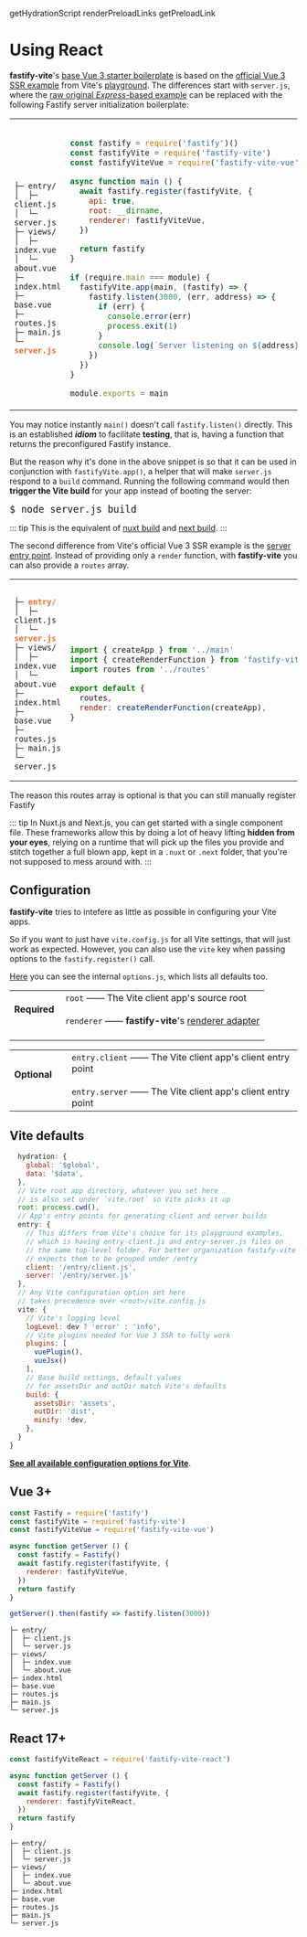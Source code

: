 getHydrationScript
renderPreloadLinks
getPreloadLink

# Using React

<b>fastify-vite</b>'s 
[base Vue 3 starter boilerplate](...) is based on the [official Vue 3 SSR example][ssr-vue] from Vite's [playground][playground]. The differences start with `server.js`, where the [raw original _Express_-based example][vue-server.js] can be replaced with the following Fastify server initialization boilerplate:

[vue-server.js]: https://github.com/vitejs/vite/blob/main/packages/playground/ssr-vue/server.js
[ssr-vue]: https://github.com/vitejs/vite/tree/main/packages/playground/ssr-vue
[playground]: https://github.com/vitejs/vite/tree/main/packages/playground

<table class="infotable">
<tr>
<td style="width: 20%">
<div class="language-"><pre><code>
├─ entry/
│  ├─ client.js
│  └─ server.js
├─ views/
│  ├─ index.vue
│  └─ about.vue
├─ index.html
├─ base.vue
├─ routes.js
├─ main.js
└─ <b style="color: #ec6f2d">server.js</b>
</code></pre></div>
</td>
<td>

```js

const fastify = require('fastify')()
const fastifyVite = require('fastify-vite')
const fastifyViteVue = require('fastify-vite-vue')

async function main () {
  await fastify.register(fastifyVite, {
    api: true,
    root: __dirname,
    renderer: fastifyViteVue,
  })

  return fastify
}

if (require.main === module) {
  fastifyVite.app(main, (fastify) => {
    fastify.listen(3000, (err, address) => {
      if (err) {
        console.error(err)
        process.exit(1)
      }
      console.log(`Server listening on ${address}`)
    })
  })
}

module.exports = main
```

</td>
</tr>
</table>

You may notice instantly `main()` doesn't call `fastify.listen()` directly. This is an established <b>_idiom_</b> to facilitate <b>testing</b>, that is, having a function that returns the preconfigured Fastify instance.

But the reason why it's done in the above snippet is so that it can be used in conjunction with `fastifyVite.app()`, a helper that will make `server.js` respond to a `build` command. Running the following command would then <b>trigger the Vite build</b> for your app instead of booting the server:

<code style="font-size: 1.2em">$ node server.js build</code>


::: tip
This is the equivalent of [nuxt build]() and [next build]().
:::

The second difference from Vite's official Vue 3 SSR example is the [server entry point][server-entry-point]. Instead of providing only a `render` function, with <b>fastify-vite</b> you can also provide a `routes` array.

[server-entry-point]: https://github.com/vitejs/vite/blob/main/packages/playground/ssr-vue/src/entry-server.js 

<table class="infotable">
<tr>
<td style="width: 20%">
<div class="language-"><pre><code>
├─ <b style="color: #ec6f2d">entry/</b>
│  ├─ client.js
│  └─ <b style="color: #ec6f2d">server.js</b>
├─ views/
│  ├─ index.vue
│  └─ about.vue
├─ index.html
├─ base.vue
├─ routes.js
├─ main.js
└─ server.js
</code></pre></div>
</td>
<td>

```js

import { createApp } from '../main'
import { createRenderFunction } from 'fastify-vite-vue/server'
import routes from '../routes'

export default {
  routes,
  render: createRenderFunction(createApp),
}
```

</td>
</tr>
</table>


The reason this routes array is optional is that you can still manually register Fastify

::: tip
In Nuxt.js and Next.js, you can get started with a single component file. These frameworks allow this by doing a lot of heavy lifting <b>hidden from your eyes</b>, relying on a runtime that will pick up the files you provide and stitch together a full blown app, kept in a `.nuxt` or `.next` folder, that you're not supposed to mess around with.
:::

## Configuration

**fastify-vite** tries to intefere as little as possible in configuring your
Vite apps. 

So if you want to just have `vite.config.js` for all Vite settings,
that will just work as expected. However, you can also use the `vite` key
when passing options to the `fastify.register()` call.

[Here](...) you can see the internal `options.js`, which lists all defaults too.

<table class="infotable">
<tr style="width: 100%">
<td style="width: 20%">
<strong>Required</strong>
<br><br>
</td>
<td class="code-h" style="width: 80%">
<code class="h inline-block">root</code>
—— The Vite client app's source root
<br><br>
<code class="h inline-block">renderer</code>
—— <b>fastify-vite</b>'s <a href="./renderers">renderer adapter</a>
<br><br>
</td>
</tr>
</table>

<table class="infotable">
<tr style="width: 100%">
<td style="width: 20%">
<strong>Optional</strong>
<br><br>
</td>
<td>
<code class="h inline-block">entry.client</code>
—— The Vite client app's client entry point
<br><br>
<code class="h inline-block">entry.server</code>
—— The Vite client app's client entry point
</td>
</tr>
</table>

## Vite defaults

```js
  hydration: {
    global: '$global',
    data: '$data',
  },
  // Vite root app directory, whatever you set here
  // is also set under `vite.root` so Vite picks it up
  root: process.cwd(),
  // App's entry points for generating client and server builds
  entry: {
    // This differs from Vite's choice for its playground examples,
    // which is having entry-client.js and entry-server.js files on
    // the same top-level folder. For better organization fastify-vite
    // expects them to be grouped under /entry
    client: '/entry/client.js',
    server: '/entry/server.js'
  },
  // Any Vite configuration option set here
  // takes precedence over <root>/vite.config.js
  vite: {
    // Vite's logging level
    logLevel: dev ? 'error' : 'info',
    // Vite plugins needed for Vue 3 SSR to fully work
    plugins: [
      vuePlugin(),
      vueJsx()
    ],
    // Base build settings, default values
    // for assetsDir and outDir match Vite's defaults
    build: {
      assetsDir: 'assets',
      outDir: 'dist',
      minify: !dev,
    },
  }
}
```

<b>[See all available configuration options for Vite](https://vitejs.dev/config/)</b>.


## Vue 3+

```js
const Fastify = require('fastify')
const fastifyVite = require('fastify-vite')
const fastifyViteVue = require('fastify-vite-vue')

async function getServer () {
  const fastify = Fastify()
  await fastify.register(fastifyVite, {
    renderer: fastifyViteVue,
  })
  return fastify
}

getServer().then(fastify => fastify.listen(3000))
```

```
├─ entry/
│  ├─ client.js
│  └─ server.js
├─ views/
│  ├─ index.vue
│  └─ about.vue
├─ index.html
├─ base.vue
├─ routes.js
├─ main.js
└─ server.js
```

## React 17+

```js
const fastifyViteReact = require('fastify-vite-react')

async function getServer () {
  const fastify = Fastify()
  await fastify.register(fastifyVite, {
    renderer: fastifyViteReact,
  })
  return fastify
}
```

```
├─ entry/
│  ├─ client.js
│  └─ server.js
├─ views/
│  ├─ index.vue
│  └─ about.vue
├─ index.html
├─ base.vue
├─ routes.js
├─ main.js
└─ server.js
```
